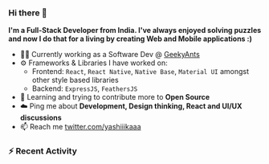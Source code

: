 ### Hi there 👋

**I'm a Full-Stack Developer from India. I've always enjoyed solving puzzles and now I do that for a living by creating Web and Mobile applications :)**

- 👩‍💻 Currently working as a Software Dev @ [GeekyAnts](https://geekyants.com/)
- ⚙️ Frameworks & Libraries I have worked on:
    - Frontend: `React`, `React Native`, `Native Base`, `Material UI` amongst other style based libraries
    - Backend: `ExpressJS`, `FeathersJS`
- 🌱 Learning and trying to contribute more to **Open Source**
- ☁️ Ping me about **Development, Design thinking, React and UI/UX discussions**
- 📫 Reach me [twitter.com/yashiiikaaa](https://twitter.com/yashiiikaaa)

### :zap: Recent Activity

<!--START_SECTION:activity-->

<!--END_SECTION:activity-->

<!--START_SECTION:waka-->
<!--END_SECTION:waka-->
